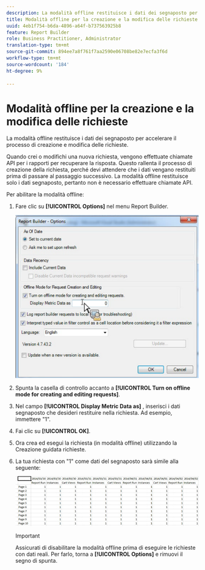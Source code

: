 ```yaml
---
description: La modalità offline restituisce i dati dei segnaposto per accelerare il processo di creazione e modifica delle richieste.
title: Modalità offline per la creazione e la modifica delle richieste
uuid: 4eb1f754-b6da-4896-a64f-b737563925b8
feature: Report Builder
role: Business Practitioner, Administrator
translation-type: tm+mt
source-git-commit: 894ee7a8f761f7aa2590e06708be82e7ecfa3f6d
workflow-type: tm+mt
source-wordcount: '184'
ht-degree: 9%

---
```



# Modalità offline per la creazione e la modifica delle richieste

La modalità offline restituisce i dati dei segnaposto per accelerare il processo di creazione e modifica delle richieste.

Quando crei o modifichi una nuova richiesta, vengono effettuate chiamate API per i rapporti per recuperare la risposta. Questo rallenta il processo di creazione della richiesta, perché devi attendere che i dati vengano restituiti prima di passare al passaggio successivo. La modalità offline restituisce solo i dati segnaposto, pertanto non è necessario effettuare chiamate API.

Per abilitare la modalità offline:

1. Fare clic su **[!UICONTROL Options]** nel menu Report Builder.

   ![](assets/offline_mode.png)

1. Spunta la casella di controllo accanto a **[!UICONTROL Turn on offline mode for creating and editing requests]**.
1. Nel campo **[!UICONTROL Display Metric Data as]** , inserisci i dati segnaposto che desideri restituire nella richiesta. Ad esempio, immettere &quot;1&quot;.
1. Fai clic su **[!UICONTROL OK]**.
1. Ora crea ed esegui la richiesta (in modalità offline) utilizzando la Creazione guidata richieste.
1. La tua richiesta con &quot;1&quot; come dati del segnaposto sarà simile alla seguente:

   ![](assets/offline_mode_example.png)

   >[!IMPORTANT]
   >
   >Assicurati di disabilitare la modalità offline prima di eseguire le richieste con dati reali. Per farlo, torna a **[!UICONTROL Options]** e rimuovi il segno di spunta.

